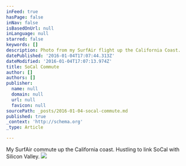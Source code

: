 ```yaml
---
inFeed: true
hasPage: false
inNav: false
isBasedOnUrl: null
inLanguage: null
starred: false
keywords: []
description: Photo from my SurfAir flight up the California Coast.
datePublished: '2016-01-04T17:07:44.313Z'
dateModified: '2016-01-04T17:07:13.974Z'
title: SoCal Commute
author: []
authors: []
publisher:
  name: null
  domain: null
  url: null
  favicon: null
sourcePath: _posts/2016-01-04-socal-commute.md
published: true
_context: 'http://schema.org'
_type: Article

---
```

My SurfAir commute up the California coast. Hustling to link SoCal with Silicon Valley.
![](https://the-grid-user-content.s3-us-west-2.amazonaws.com/0c18a83d-4a2d-40af-afd9-113fcb05bd26.jpg)